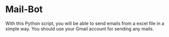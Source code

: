 # Mail-Bot

With this Python script, you will be able to send emails from a excel file in a simple way. You should use your Gmail account for sending any mails.
